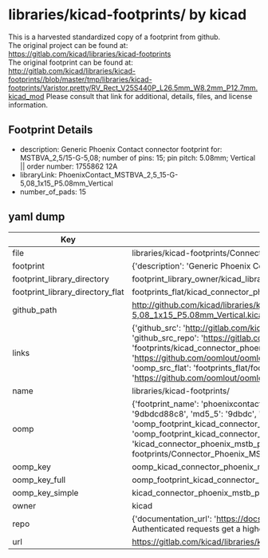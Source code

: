 # libraries/kicad-footprints/ by kicad  
This is a harvested standardized copy of a footprint from github.  
The original project can be found at:  
https://gitlab.com/kicad/libraries/kicad-footprints  
The original footprint can be found at:
http://gitlab.com/kicad/libraries/kicad-footprints//blob/master/tmp/libraries/kicad-footprints/Varistor.pretty/RV_Rect_V25S440P_L26.5mm_W8.2mm_P12.7mm.kicad_mod
Please consult that link for additional, details, files, and license information.  
## Footprint Details
* description: Generic Phoenix Contact connector footprint for: MSTBVA_2,5/15-G-5,08; number of pins: 15; pin pitch: 5.08mm; Vertical || order number: 1755862 12A  
* libraryLink: PhoenixContact_MSTBVA_2,5_15-G-5,08_1x15_P5.08mm_Vertical  
* number_of_pads: 15  
## yaml dump  
| Key | Value |  
| --- | --- |  
| file | libraries/kicad-footprints/Connector_Phoenix_MSTB.pretty/PhoenixContact_MSTBVA_2,5_15-G-5,08_1x15_P5.08mm_Vertical.kicad_mod |  
| footprint | {'description': 'Generic Phoenix Contact connector footprint for: MSTBVA_2,5/15-G-5,08; number of pins: 15; pin pitch: 5.08mm; Vertical || order number: 1755862 12A', 'libraryLink': 'PhoenixContact_MSTBVA_2,5_15-G-5,08_1x15_P5.08mm_Vertical', 'number_of_pads': 15} |  
| footprint_library_directory | footprint_library_owner/kicad_libraries/kicad-footprints/ |  
| footprint_library_directory_flat | footprints_flat/kicad_connector_phoenix_mstb_phoenixcontact_mstbva_2,5_15_g_5,08_1x15_p5_08mm_vertical/working |  
| github_path | http://github.com/kicad/libraries/kicad-footprints//blob/master/tmp/libraries/kicad-footprints/Connector_Phoenix_MSTB.pretty/PhoenixContact_MSTBVA_2,5_15-G-5,08_1x15_P5.08mm_Vertical.kicad_mod |  
| links | {'github_src': 'http://gitlab.com/kicad/libraries/kicad-footprints//blob/master/tmp/libraries/kicad-footprints/Varistor.pretty/RV_Rect_V25S440P_L26.5mm_W8.2mm_P12.7mm.kicad_mod', 'github_src_repo': 'https://gitlab.com/kicad/libraries/kicad-footprints', 'oomp_bot': 'footprints/kicad_connector_phoenix_mstb_phoenixcontact_mstbva_2,5_15_g_5,08_1x15_p5_08mm_vertical/working', 'oomp_bot_github': 'https://github.com/oomlout/oomlout_oomp_footprint_bot/tree/main/footprints/kicad_connector_phoenix_mstb_phoenixcontact_mstbva_2,5_15_g_5,08_1x15_p5_08mm_vertical/working', 'oomp_src_flat': 'footprints_flat/footprints_flat/kicad_connector_phoenix_mstb_phoenixcontact_mstbva_2,5_15_g_5,08_1x15_p5_08mm_vertical/working', 'oomp_src_flat_github': 'https://github.com/oomlout/oomlout_oomp_footprint_src/tree/main/footprints_flat/kicad_connector_phoenix_mstb_phoenixcontact_mstbva_2,5_15_g_5,08_1x15_p5_08mm_vertical/working'} |  
| name | libraries/kicad-footprints/ |  
| oomp | {'footprint_name': 'phoenixcontact_mstbva_2,5_15_g_5,08_1x15_p5_08mm_vertical', 'library_name': 'connector_phoenix_mstb', 'md5': '9dbdcd88c8dd6da84255b73d5c4c0e0f', 'md5_10': '9dbdcd88c8', 'md5_5': '9dbdc', 'md5_6': '9dbdcd', 'oomp_key': 'oomp_kicad_connector_phoenix_mstb_phoenixcontact_mstbva_2,5_15_g_5,08_1x15_p5_08mm_vertical', 'oomp_key_extra': 'oomp_footprint_kicad_connector_phoenix_mstb_phoenixcontact_mstbva_2,5_15_g_5,08_1x15_p5_08mm_vertical', 'oomp_key_full': 'oomp_footprint_kicad_connector_phoenix_mstb_phoenixcontact_mstbva_2,5_15_g_5,08_1x15_p5_08mm_vertical_9dbdcd', 'oomp_key_simple': 'kicad_connector_phoenix_mstb_phoenixcontact_mstbva_2,5_15_g_5,08_1x15_p5_08mm_vertical', 'original_filename': 'libraries/kicad-footprints/Connector_Phoenix_MSTB.pretty/PhoenixContact_MSTBVA_2,5_15-G-5,08_1x15_P5.08mm_Vertical.kicad_mod', 'owner_name': 'kicad'} |  
| oomp_key | oomp_kicad_connector_phoenix_mstb_phoenixcontact_mstbva_2,5_15_g_5,08_1x15_p5_08mm_vertical |  
| oomp_key_full | oomp_footprint_kicad_connector_phoenix_mstb_phoenixcontact_mstbva_2,5_15_g_5,08_1x15_p5_08mm_vertical |  
| oomp_key_simple | kicad_connector_phoenix_mstb_phoenixcontact_mstbva_2,5_15_g_5,08_1x15_p5_08mm_vertical |  
| owner | kicad |  
| repo | {'documentation_url': 'https://docs.github.com/rest/overview/resources-in-the-rest-api#rate-limiting', 'message': "API rate limit exceeded for 84.66.173.59. (But here's the good news: Authenticated requests get a higher rate limit. Check out the documentation for more details.)"} |  
| url | https://gitlab.com/kicad/libraries/kicad-footprints |  

